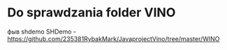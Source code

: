 # Do sprawdzania folder VINO
фыв
shdemo
SHDemo - https://github.com/235381RybakMark/JavaprojectVino/tree/master/WINO
